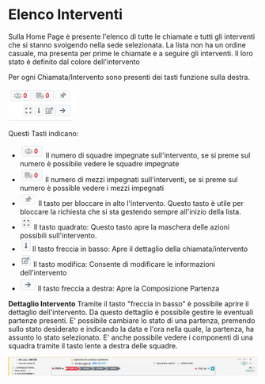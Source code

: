 # Elenco Interventi

Sulla Home Page è presente l'elenco di tutte le chiamate e tutti gli interventi che si stanno svolgendo nella sede selezionata.
La lista non ha un ordine casuale, ma presenta per prime le chiamate e a seguire gli interventi. Il loro stato è definito dal colore dell'intervento

Per ogni Chiamata/Intervento sono presenti dei tasti funzione sulla destra.

![Elenco Interventi](./img/TastiFunzione.png)

Questi Tasti indicano:
- ![Elenco Interventi](./img/ico_squadre.png) Il numero di squadre impegnate sull'intervento, se si preme sul numero è possibile vedere le squadre impegnate
- ![Elenco Interventi](./img/ico_mezzi.png) Il numero di mezzi impegnati sull'interventi, se si preme sul numero è possible vedere i mezzi impegnati
- ![Elenco Interventi](./img/ico_pin.png) Il tasto per bloccare in alto l'intervento. Questo tasto è utile per bloccare la richiesta che si sta gestendo sempre all'inizio della lista. 
- ![Elenco Interventi](./img/ico_azioni.png) Il tasto quadrato: Questo tasto apre la maschera delle azioni possibili sull'intervento.
- ![Elenco Interventi](./img/ico_dettaglio.png) Il tasto freccia in basso: Apre il dettaglio della chiamata/intervento
- ![Elenco Interventi](./img/ico_modifica.png) Il tasto modifica: Consente di modificare le informazioni dell'intervento
- ![Elenco Interventi](./img/ico_composizione.png) Il tasto freccia a destra: Apre la Composizione Partenza

<b>Dettaglio Intervento</b>
Tramite il tasto "freccia in basso" è possibile aprire il dettaglio dell'intervento. Da questo dettaglio è possibile gestire le eventuali partenze presenti. 
E' possibile cambiare lo stato di una partenza, premendo sullo stato desiderato e indicando la data e l'ora nella quale, la partenza, ha assunto lo stato selezionato. 
E' anche possibile vedere i componenti di una squadra tramite il tasto lente a destra delle squadre.

![Elenco Interventi](./img/DettaglioIntervento.png)

